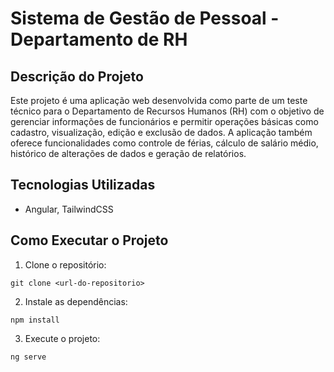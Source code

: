 # Sistema de Gestão de Pessoal - Departamento de RH
## Descrição do Projeto

Este projeto é uma aplicação web desenvolvida como parte de um teste técnico para o Departamento de Recursos Humanos (RH) com o objetivo de gerenciar informações de funcionários e permitir operações básicas como cadastro, visualização, edição e exclusão de dados. A aplicação também oferece funcionalidades como controle de férias, cálculo de salário médio, histórico de alterações de dados e geração de relatórios.

## Tecnologias Utilizadas

* Angular, TailwindCSS

## Como Executar o Projeto

1. Clone o repositório:

```
git clone <url-do-repositorio>
```

2. Instale as dependências:

```
npm install
```

3. Execute o projeto:

```
ng serve
```

